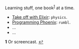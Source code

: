Learning stuff, one book<sup id="a1">[1](#f1)</sup> at a time.

- [Take off with Elixir](https://bigmachine.io/products/take-off-with-elixir/): `physics`.
- [Programming Phoenix](https://pragprog.com/book/phoenix/programming-phoenix): `rumbl`.
- ...
- ...

<b id="f1">1</b> Or screencast. [↩](#a1)

